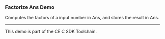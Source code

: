 ### Factorize Ans Demo

Computes the factors of a input number in Ans, and stores the result in Ans.

---

This demo is part of the CE C SDK Toolchain.
